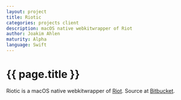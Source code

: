 ```yaml
---
layout: project
title: Riotic
categories: projects client
description: macOS native webkitwrapper of Riot
author: Joakim Ahlen
maturity: Alpha
language: Swift
---
```


# {{ page.title }}
Riotic is a macOS native webkitwrapper of [Riot](./riot.html). Source at [Bitbucket](https://bitbucket.org/riotic/riotic/).
